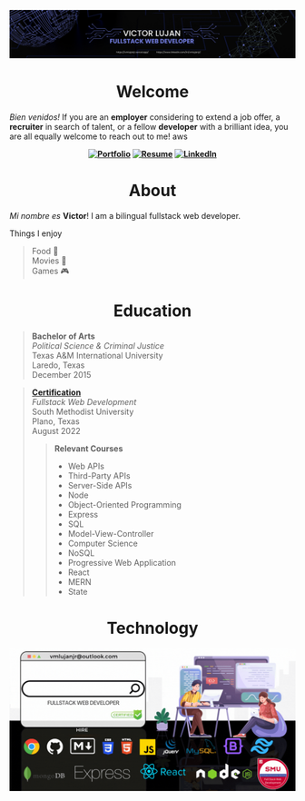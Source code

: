 ![welcome](assets/images/welcome.png)
<h1 style='font-weight: bold;' align='center'>
Welcome
</h1>

*Bien venidos!* If you are an **employer** considering to extend a job offer, a **recruiter** in search of talent, or a fellow **developer** with a brilliant idea, you are all equally welcome to reach out to me! aws 

<div style='font-weight: bold;' align='center'>

[![Portfolio](https://img.shields.io/badge/my-portfolio-lightgrey?style=for-the-badge)](https://vmlujanjr.vercel.app/)
[![Resume](https://img.shields.io/badge/my-resume-green?style=for-the-badge)](https://drive.google.com/file/d/1BWV-UVg0WKeqpTIT8HTKvrcJ6F-1EHg-/view?usp=share_link)
[![LinkedIn](https://img.shields.io/badge/%20linkedin-blue?style=for-the-badge&logo=linkedin)](https://www.linkedin.com/in/vmlujanjr/)

</div>

<h1 style='font-weight: bold;' align='center'>
About
</h1>

*Mi nombre es* **Victor**! I am a bilingual fullstack web developer.  

Things I enjoy
> Food 🍕  
> Movies 🍿  
> Games 🎮

<h1 style='font-weight: bold;' align='center'>
Education
</h1>

> **Bachelor of Arts**  
> *Political Science & Criminal Justice*  
> Texas A&M International University  
> Laredo, Texas  
> December 2015

> [**Certification**](https://www.credly.com/badges/7b15a31c-4fb7-434d-ba42-83bab732e2cd/public_url)  
> *Fullstack Web Development*  
> South Methodist University  
> Plano, Texas  
> August 2022
> > **Relevant Courses**
> > - Web APIs
> > - Third-Party APIs
> > - Server-Side APIs
> > - Node
> > - Object-Oriented Programming
> > - Express
> > - SQL
> > - Model-View-Controller
> > - Computer Science
> > - NoSQL
> > - Progressive Web Application
> > - React
> > - MERN
> > - State

<h1 style='font-weight: bold;' align='center'>
Technology
</h1>

[![banner](assets/images/banner.gif)](https://www.linkedin.com/in/vmlujanjr/)
